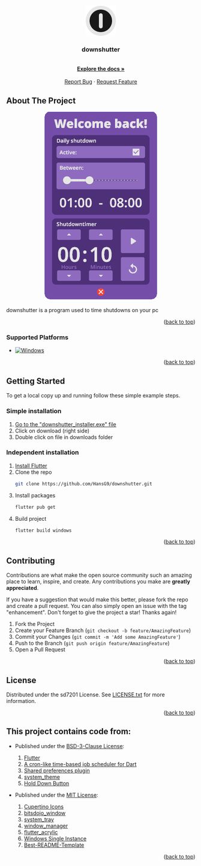 <!-- Improved compatibility of back to top link: See: https://github.com/othneildrew/Best-README-Template/pull/73 -->
<a name="readme-top"></a>
<!--
*** Thanks for checking out the Best-README-Template. If you have a suggestion
*** that would make this better, please fork the repo and create a pull request
*** or simply open an issue with the tag "enhancement".
*** Don't forget to give the project a star!
*** Thanks again! Now go create something AMAZING! :D
-->



<!-- PROJECT SHIELDS -->
<!--
*** I'm using markdown "reference style" links for readability.
*** Reference links are enclosed in brackets [ ] instead of parentheses ( ).
*** See the bottom of this document for the declaration of the reference variables
*** for contributors-url, forks-url, etc. This is an optional, concise syntax you may use.
*** https://www.markdownguide.org/basic-syntax/#reference-style-links
-->




<!-- PROJECT LOGO -->
<br />
<div align="center">
  <a href="https://github.com/HansG9/downshutter">
    <img src="assets/g952.png" alt="Logo" width="80" height="80">
  </a>

<h3 align="center">downshutter</h3>

  <p align="center">
    <br />
    <a href="https://github.com/HansG9/downshutter"><strong>Explore the docs »</strong></a>
    <br />
    <br />
    <!--<a href="https://github.com/HansG9/downshutter">View Demo</a>
    ·-->
    <a href="https://github.com/HansG9/downshutter/issues">Report Bug</a>
    ·
    <a href="https://github.com/HansG9/downshutter/issues">Request Feature</a>
  </p>
</div>



<!-- TABLE OF CONTENTS -->
<!--
<details>
  <summary>Table of Contents</summary>
  <ol>
    <li>
      <a href="#about-the-project">About The Project</a>
      <ul>
        <li><a href="#built-with">Built With</a></li>
      </ul>
    </li>
    <li>
      <a href="#getting-started">Getting Started</a>
      <ul>
        <li><a href="#prerequisites">Prerequisites</a></li>
        <li><a href="#installation">Installation</a></li>
      </ul>
    </li>
    <li><a href="#usage">Usage</a></li>
    <li><a href="#roadmap">Roadmap</a></li>
    <li><a href="#contributing">Contributing</a></li>
    <li><a href="#license">License</a></li>
    <li><a href="#contact">Contact</a></li>
    <li><a href="#acknowledgments">Acknowledgments</a></li>
  </ol>
</details>
-->



<!-- ABOUT THE PROJECT -->
## About The Project
<div align="center">
  <a href="https://github.com/HansG9/downshutter">
    <img src="screenshot.png" alt="Screenshot">
  </a>
</div>
<br />
downshutter is a program used to time shutdowns on your pc

<p align="right">(<a href="#readme-top">back to top</a>)</p>



### Supported Platforms

* [![Windows](https://img.shields.io/badge/windows-blue?style=for-the-badge&logo=windows&logoColor=white)]()

<p align="right">(<a href="#readme-top">back to top</a>)</p>



<!-- GETTING STARTED -->
## Getting Started

To get a local copy up and running follow these simple example steps.

### Simple installation

1. [Go to the "downshutter_installer.exe" file](https://github.com/HansG9/downshutter/blob/e05d3736b4967c5511f586afa6d295ff2c6c8809/downshutter_installer.exe)
2. Click on download (right side)
3. Double click on file in downloads folder

### Independent installation

1. [Install Flutter](https://docs.flutter.dev/get-started/install)
2. Clone the repo
   ```sh
   git clone https://github.com/HansG9/downshutter.git
   ```
3. Install packages
   ```sh
   flutter pub get
   ```
3. Build project
   ```sh
   flutter build windows
   ```

<p align="right">(<a href="#readme-top">back to top</a>)</p>



<!-- USAGE EXAMPLES -->
<!--
## Usage

Use this space to show useful examples of how a project can be used. Additional screenshots, code examples and demos work well in this space. You may also link to more resources.

_For more examples, please refer to the [Documentation](https://example.com)_

<p align="right">(<a href="#readme-top">back to top</a>)</p>
-->




<!-- CONTRIBUTING -->
## Contributing

Contributions are what make the open source community such an amazing place to learn, inspire, and create. Any contributions you make are **greatly appreciated**.

If you have a suggestion that would make this better, please fork the repo and create a pull request. You can also simply open an issue with the tag "enhancement".
Don't forget to give the project a star! Thanks again!

1. Fork the Project
2. Create your Feature Branch (`git checkout -b feature/AmazingFeature`)
3. Commit your Changes (`git commit -m 'Add some AmazingFeature'`)
4. Push to the Branch (`git push origin feature/AmazingFeature`)
5. Open a Pull Request

<p align="right">(<a href="#readme-top">back to top</a>)</p>



<!-- LICENSE -->
## License

Distributed under the sd7201 License. See [LICENSE.txt](https://github.com/HansG9/downshutter/blob/main/LICENSE) for more information.

<p align="right">(<a href="#readme-top">back to top</a>)</p>

<!-- ACKNOWLEDGMENTS -->
## This project contains code from:

* Published under the [BSD-3-Clause License](https://opensource.org/license/bsd-3-clause/):
  1. [Flutter](https://github.com/flutter/flutter/tree/master)
  2. [A cron-like time-based job scheduler for Dart](https://pub.dev/packages/cron)
  3. [Shared preferences plugin](https://pub.dev/packages/shared_preferences)
  4. [system_theme](https://pub.dev/packages/system_theme)
  5. [Hold Down Button](https://pub.dev/packages/hold_down_button)

* Published under the [MIT License](https://opensource.org/license/mit/):
  1. [Cupertino Icons](https://pub.dev/packages/cupertino_icons)
  2. [bitsdojo_window](https://pub.dev/packages/bitsdojo_window)
  3. [system_tray](https://pub.dev/packages/system_tray)
  4. [window_manager](https://pub.dev/packages/window_manager)
  5. [flutter_acrylic](https://pub.dev/packages/flutter_acrylic)
  6. [Windows Single Instance](https://pub.dev/packages/windows_single_instance)
  7. [Best-README-Template](https://github.com/othneildrew/Best-README-Template/tree/master)

<p align="right">(<a href="#readme-top">back to top</a>)</p>
